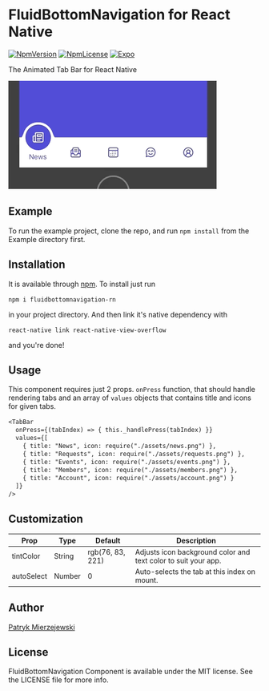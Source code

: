 # FluidBottomNavigation for React Native

[![NpmVersion](https://img.shields.io/npm/v/fluidbottomnavigation-rn.svg?style=flat-square)](https://www.npmjs.com/package/fluidbottomnavigation-rn)
[![NpmLicense](https://img.shields.io/npm/l/fluidbottomnavigation-rn.svg?style=flat-square)](https://www.npmjs.com/package/fluidbottomnavigation-rn)
[![Expo](https://img.shields.io/badge/expo-compatible-green.svg?style=flat-square)](https://expo.io/)

The Animated Tab Bar for React Native

![Sample](https://raw.githubusercontent.com/10clouds/FluidBottomNavigation-rn/master/static/sample.gif)

## Example

To run the example project, clone the repo, and run `npm install` from the Example directory first.

## Installation

It is available through [npm](https://npmjs.com). To install just run

```
npm i fluidbottomnavigation-rn
```

in your project directory. And then link it's native dependency with

```
react-native link react-native-view-overflow
```

and you're done!

## Usage

This component requires just 2 props. `onPress` function, that should handle rendering tabs and an array of `values` objects that contains title and icons for given tabs.

```JSX
<TabBar
  onPress={(tabIndex) => { this._handlePress(tabIndex) }}
  values={[
    { title: "News", icon: require("./assets/news.png") },
    { title: "Requests", icon: require("./assets/requests.png") },
    { title: "Events", icon: require("./assets/events.png") },
    { title: "Members", icon: require("./assets/members.png") },
    { title: "Account", icon: require("./assets/account.png") }
  ]}
/>
```

## Customization

Prop | Type | Default | Description
--- | --- | --- | ---
tintColor | String | rgb(76, 83, 221) | Adjusts icon background color and text color to suit your app.
autoSelect | Number | 0 | Auto-selects the tab at this index on mount.

## Author

[Patryk Mierzejewski](https://github.com/pmierzejewski)

## License

FluidBottomNavigation Component is available under the MIT license. See the LICENSE file for more info.

